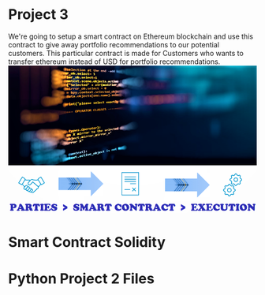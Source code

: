 # Project 3
We're going to setup a smart contract on Ethereum blockchain and use this contract to give away portfolio recommendations to our potential customers. This particular contract is made for Customers who wants to transfer ethereum instead of USD for portfolio recommendations.
![alt text](Images/smart_contract_2.png)
# Smart Contract Solidity

# Python Project 2 Files
